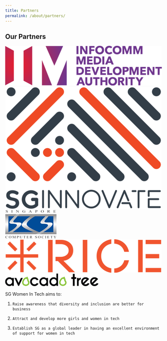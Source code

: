 ```yaml
---
title: Partners
permalink: /about/partners/
---
```

<h2>Our Partners</h2>

  <img src="/images/imda.png" alt="1" style="width:400; height:101">
<div class="row padding--bottom">
  <div class="col"><img src="/images/sgi.png"/></div>
</div>
<div class="row padding--bottom">
  <div class="col"><img src="/images/sg-com-so.jpg"/></div>
</div>
<div class="row padding--bottom">
  <div class="col"><img src="/images/rice.jpg"/></div>
</div>
<div class="row padding--bottom">
  <div class="col"><img src="/images/atd.png"/></div>
</div>

SG Women In Tech aims to:

1.     Raise awareness that diversity and inclusion are better for business

2.     Attract and develop more girls and women in tech

3.     Establish SG as a global leader in having an excellent environment of support for women in tech


